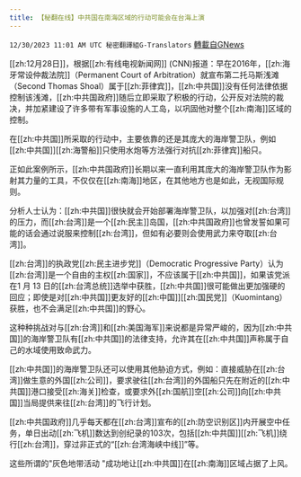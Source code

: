 ```yaml
---
title: 【秘翻在线】中共国在南海区域的行动可能会在台海上演
---
```

`12/30/2023 11:01 AM UTC 秘密翻譯組G-Translators` [轉載自GNews](https://gnews.org/articles/2167222)

[[zh:12月28日]]，根据[[zh:有线电视新闻网]] (CNN)报道：早在2016年，[[zh:海牙常设仲裁法院]]（Permanent Court of Arbitration）就宣布第二托马斯浅滩（Second Thomas Shoal）属于[[zh:菲律宾]]，[[zh:中共国]]没有任何法律依据控制该浅滩，[[zh:中共国政府]]随后立即采取了积极的行动，公开反对法院的裁决，并加紧建设了许多带有军事设施的人工岛，以巩固他对整个[[zh:南海]]区域的控制。

在[[zh:中共国]]所采取的行动中，主要依靠的还是其庞大的海岸警卫队，例如[[zh:中共国]][[zh:海警船]]只使用水炮等方法强行对抗[[zh:菲律宾]]船只。

正如此案例所示，[[zh:中共国政府]]长期以来一直利用其庞大的海岸警卫队作为影射其力量的工具，不仅仅在[[zh:南海]]地区，在其他地方也是如此，无视国际规则。

分析人士认为：[[zh:中共国]]很快就会开始部署海岸警卫队，以加强对[[zh:台湾]]的压力，而[[zh:台湾]]是一个[[zh:民主]]岛国，[[zh:中共国政府]]也曾发誓如果可能的话会通过说服来控制[[zh:台湾]]，但如有必要则会使用武力来夺取[[zh:台湾]]。

[[zh:台湾]]的执政党[[zh:民主进步党]]（Democratic Progressive Party）认为[[zh:台湾]]是一个自由的主权[[zh:国家]]，不应该属于[[zh:中共国]]，如果该党派在1 月 13 日的[[zh:台湾总统]]选举中获胜，[[zh:中共国]]很可能做出更加强硬的回应；即使是对[[zh:中共国]]更友好的[[zh:中国]][[zh:国民党]]（Kuomintang）获胜，也不会满足[[zh:中共国]]的野心。

这种种挑战对与[[zh:台湾]]和[[zh:美国海军]]来说都是异常严峻的，因为[[zh:中共国]]的海岸警卫队有[[zh:中共国]]的法律支持，允许其在[[zh:中共国]]声称属于自己的水域使用致命武力。

[[zh:中共国]]的海岸警卫队还可以使用其他胁迫方式，例如：直接威胁在[[zh:台湾]]做生意的外国[[zh:公司]]，要求驶往[[zh:台湾]]的外国船只先在附近的[[zh:中共国]]港口接受[[zh:海关]]检查，或要求外[[zh:国航]]空[[zh:公司]]向[[zh:中共国]]当局提供来往[[zh:台湾]]的飞行计划。

[[zh:中共国政府]]几乎每天都在[[zh:台湾]]宣布的[[zh:防空识别区]]内开展空中任务，单日出动[[zh:飞机]]数达到创纪录的103次，包括[[zh:中共国]][[zh:飞机]]绕行[[zh:台湾]]，穿过非正式的“[[zh:台湾海峡中线]]”等。

这些所谓的"灰色地带活动 "成功地让[[zh:中共国]]在[[zh:南海]]区域占据了上风。
